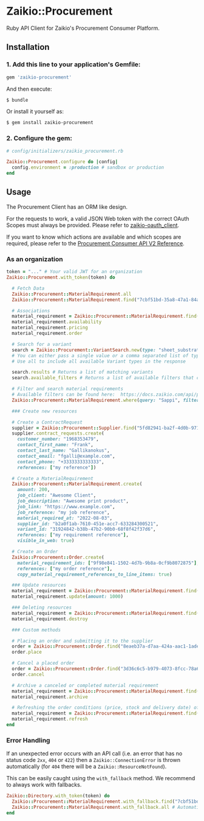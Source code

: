 # Zaikio::Procurement

Ruby API Client for Zaikio's Procurement Consumer Platform.

## Installation

### 1. Add this line to your application's Gemfile:

```ruby
gem 'zaikio-procurement'
```

And then execute:
```bash
$ bundle
```

Or install it yourself as:
```bash
$ gem install zaikio-procurement
```

### 2. Configure the gem:

```rb
# config/initializers/zaikio_procurement.rb

Zaikio::Procurement.configure do |config|
  config.environment = :production # sandbox or production
end
```

## Usage

The Procurement Client has an ORM like design.

For the requests to work, a valid JSON Web token with the correct OAuth Scopes must always be provided. Please refer to [zaikio-oauth_client](https://github.com/zaikio/zaikio-oauth_client).

If you want to know which actions are available and which scopes are required, please refer to the [Procurement Consumer API V2 Reference](https://docs.zaikio.com/api/procurement_consumers/consumers_v2.html).

### As an organization

```rb
token = "..." # Your valid JWT for an organization
Zaikio::Procurement.with_token(token) do

  # Fetch Data
  Zaikio::Procurement::MaterialRequirement.all
  Zaikio::Procurement::MaterialRequirement.find("7cbf51bd-35a8-47a1-84a2-57aa63140234")

  # Associations
  material_requirement = Zaikio::Procurement::MaterialRequirement.find("7cbf51bd-35a8-47a1-84a2-57aa63140234")
  material_requirement.availability
  material_requirement.pricing
  material_requirement.order

  # Search for a variant
  search = Zaikio::Procurement::VariantSearch.new(type: "sheet_substrate", query: "Soap", grain: "short", paper_weight: 80)
  # You can either pass a single value or a comma separated list of types, e.g. type: "sheet_substrate,plate"
  # Use all to include all available Variant types in the response

  search.results # Returns a list of matching variants
  search.available_filters # Returns a list of available filters that can be used to further narrow down the results

  # Filter and search material requirements
  # Available filters can be found here:  https://docs.zaikio.com/api/procurement_consumers/consumers_v2.html#/MaterialRequirements/get_material_requirements
  Zaikio::Procurement::MaterialRequirement.where(query: "Sappi", filters: { article_category: "sheet_substrate", status: "ordered" })

  ### Create new resources

  # Create a ContractRequest
  supplier = Zaikio::Procurement::Supplier.find("5fd82941-ba2f-4d0b-971a-7050fbbafcef")
  supplier.contract_requests.create(
    customer_number: "1968353479",
    contact_first_name: "Frank",
    contact_last_name: "Gallikanokus",
    contact_email: "fgalli@example.com",
    contact_phone: "+3333333333333",
    references: ["my reference"])

  # Create a MaterialRequirement
  Zaikio::Procurement::MaterialRequirement.create(
    amount: 200,
    job_client: "Awesome Client",
    job_description: "Awesome print product",
    job_link: "https://www.example.com",
    job_reference: "my job reference",
    material_required_at: "2022-08-03",
    supplier_id: "b2a0f1ab-7610-451e-acc7-633284300521",
    variant_id: "31924842-b38b-47b2-90b0-68f8f42f37d6",
    references: ["my requirement reference"],
    visible_in_web: true)

  # Create an Order
  Zaikio::Procurement::Order.create(
    material_requirement_ids: ["9f98e841-1502-4d7b-9b8a-0cf9b8072875"],
    references: ["my order reference"],
    copy_material_requirement_references_to_line_items: true)

  ### Update resources
  material_requirement = Zaikio::Procurement::MaterialRequirement.find("058a5513-925e-4d0c-923d-fa1ed4bfb3ce")
  material_requirement.update(amount: 1000)

  ### Deleting resources
  material_requirement = Zaikio::Procurement::MaterialRequirement.find("2f5a99c2-9734-4aac-9cee-911b061d3a5a")
  material_requirement.destroy

  ### Custom methods

  # Placing an order and submitting it to the supplier
  order = Zaikio::Procurement::Order.find("8eaeb37a-d7aa-424a-aac1-1ade4b4030e2")
  order.place

  # Cancel a placed order
  order = Zaikio::Procurement::Order.find("3d36c6c5-b979-4073-8fcc-78a6cf1bc8bd")
  order.cancel

  # Archive a canceled or completed material requirement
  material_requirement = Zaikio::Procurement::MaterialRequirement.find("2f5a99c2-9734-4aac-9cee-911b061d3a5a")
  material_requirement.archive

  # Refreshing the order conditions (price, stock and delivery date) of the material requirement
  material_requirement = Zaikio::Procurement::MaterialRequirement.find("2f5a99c2-9734-4aac-9cee-911b061d3a5a")
  material_requirement.refresh
end
```

### Error Handling

If an unexpected error occurs with an API call (i.e. an error that has no status code `2xx`, `404` or `422`) then a `Zaikio::ConnectionError` is thrown automatically (for `404` there will be a `Zaikio::ResourceNotFound`).

This can be easily caught using the `with_fallback` method. We recommend to always work with fallbacks.

```rb
Zaikio::Directory.with_token(token) do
  Zaikio::Procurement::MaterialRequirement.with_fallback.find("7cbf51bd-35a8-47a1-84a2-57aa63140234") # => nil
  Zaikio::Procurement::MaterialRequirement.with_fallback.all # Automatically uses empty array as fallback
end
```
